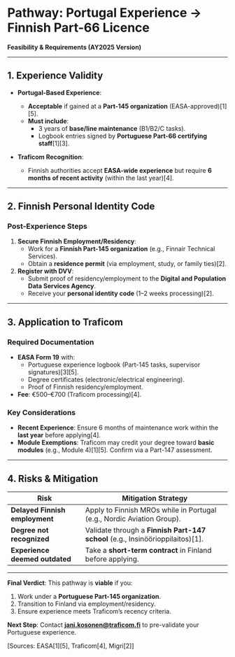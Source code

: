 # Pathway: Portugal Experience → Finnish Part-66 Licence  
**Feasibility & Requirements (AY2025 Version)**  

---

## **1. Experience Validity**  
- **Portugal-Based Experience**:  
  - **Acceptable** if gained at a **Part-145 organization** (EASA-approved)[1][5].  
  - **Must include**:  
    - 3 years of **base/line maintenance** (B1/B2/C tasks).  
    - Logbook entries signed by **Portuguese Part-66 certifying staff**[1][3].  

- **Traficom Recognition**:  
  - Finnish authorities accept **EASA-wide experience** but require **6 months of recent activity** (within the last year)[4].  

---

## **2. Finnish Personal Identity Code**  
### **Post-Experience Steps**  
1. **Secure Finnish Employment/Residency**:  
   - Work for a **Finnish Part-145 organization** (e.g., Finnair Technical Services).  
   - Obtain a **residence permit** (via employment, study, or family ties)[2].  
2. **Register with DVV**:  
   - Submit proof of residency/employment to the **Digital and Population Data Services Agency**.  
   - Receive your **personal identity code** (1–2 weeks processing)[2].  

---

## **3. Application to Traficom**  
### **Required Documentation**  
- **EASA Form 19** with:  
  - Portuguese experience logbook (Part-145 tasks, supervisor signatures)[3][5].  
  - Degree certificates (electronic/electrical engineering).  
  - Proof of Finnish residency/employment.  
- **Fee**: €500–€700 (Traficom processing)[4].  

### **Key Considerations**  
- **Recent Experience**: Ensure 6 months of maintenance work within the **last year** before applying[4].  
- **Module Exemptions**: Traficom may credit your degree toward **basic modules** (e.g., Module 4)[1][5]. Confirm via a Part-147 assessment.  

---

## **4. Risks & Mitigation**  
| Risk                                  | Mitigation Strategy                 |  
|---------------------------------------|--------------------------------------|  
| **Delayed Finnish employment**        | Apply to Finnish MROs while in Portugal (e.g., Nordic Aviation Group). |  
| **Degree not recognized**             | Validate through a **Finnish Part-147 school** (e.g., Insinöörioppilaitos)[1]. |  
| **Experience deemed outdated**        | Take a **short-term contract** in Finland before applying. |  

---

**Final Verdict**: This pathway is **viable** if you:  
1. Work under a **Portuguese Part-145 organization**.  
2. Transition to Finland via employment/residency.  
3. Ensure experience meets Traficom’s recency criteria.  

**Next Step**: Contact **jani.kosonen@traficom.fi** to pre-validate your Portuguese experience.  

[Sources: EASA[1][5], Traficom[4], Migri[2]]  
